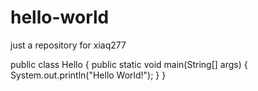 # hello-world
just a repository for xiaq277

public class Hello
{
  public static void main(String[] args)
  {
    System.out.println("Hello World!");
  }
}
